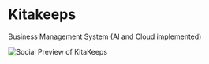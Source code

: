 # Kitakeeps
Business Management System (AI and Cloud implemented)

<img src="assets/docu/Social Preview 1.png" alt="Social Preview of KitaKeeps"/>
